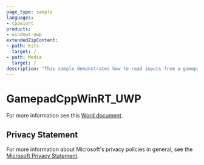 ```yaml
---
page_type: sample
languages:
- cppwinrt
products:
- windows-uwp
extendedZipContent:
- path: Kits
  target: /
- path: Media
  target: /
description: "This sample demonstrates how to read inputs from a gamepad in a Universal Windows Platform (UWP) app using C++/WinRT projections."
---
```


# GamepadCppWinRT_UWP

For more information see this [Word document](https://github.com/microsoft/Xbox-ATG-Samples/blob/master/UWPSamples/System/GamepadCppWinRT_UWP/Readme.docx).

## Privacy Statement

For more information about Microsoft's privacy policies in general, see the [Microsoft Privacy Statement](https://privacy.microsoft.com/privacystatement/).
